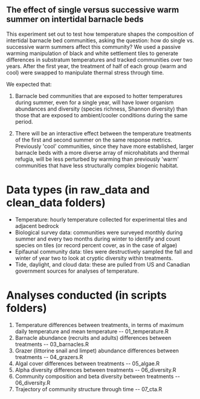 ## The effect of single versus successive warm summer on intertidal barnacle beds

This experiment set out to test how temperature shapes the composition of intertidal barnacle bed communities, asking the question: how do single vs. successive warm summers affect this community? We used a passive warming manipulation of black and white settlement tiles to generate differences in substratum temperatures and tracked communities over two years. After the first year, the treatment of half of each group (warm and cool) were swapped to manipulate thermal stress through time.

We expected that:

1.  Barnacle bed communities that are exposed to hotter temperatures during summer, even for a single year, will have lower organism abundances and diversity (species richness, Shannon diversity) than those that are exposed to ambient/cooler conditions during the same period.

2.  There will be an interactive effect between the temperature treatments of the first and second summer on the same response metrics. Previously 'cool' communities, since they have more established, larger barnacle beds with a more diverse array of microhabitats and thermal refugia, will be less perturbed by warming than previously 'warm' communities that have less structurally complex biogenic habitat. 

# Data types (in raw_data and clean_data folders)
- Temperature: hourly temperature collected for experimental tiles and adjacent bedrock
- Biological survey data: communities were surveyed monthly during summer and every two months during winter to identify and count species on tiles (or record percent cover, as in the case of algae)
- Epifaunal community data: tiles were destructively sampled the fall and winter of year two to look at cryptic diversity within treatments.
- Tide, daylight, and cloud data: these are pulled from US and Canadian government sources for analyses of temperature.

# Analyses conducted (in scripts folders)
1) Temperature differences between treatments, in terms of maximum daily temperature and mean temperature -- 01_temperature.R 
2) Barnacle abundance (recruits and adults) differences between treatments -- 03_barnacles.R
3) Grazer (littorine snail and limpet) abundance differences between treatments -- 04_grazers.R
4) Algal cover differences between treatments -- 05_algae.R
5) Alpha diversity differences between treatments -- 06_diversity.R
6) Community composition and beta diversity between treatments -- 06_diversity.R
7) Trajectory of community structure through time -- 07_cta.R
